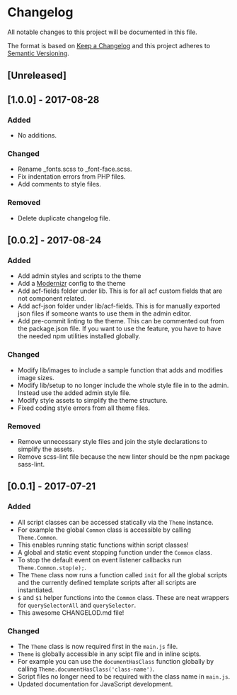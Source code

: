 # Changelog
All notable changes to this project will be documented in this file.

The format is based on [Keep a Changelog](http://keepachangelog.com/en/1.0.0/)
and this project adheres to [Semantic Versioning](http://semver.org/spec/v2.0.0.html).

## [Unreleased]

## [1.0.0] - 2017-08-28

### Added

- No additions.

### Changed

- Rename _fonts.scss to _font-face.scss.
- Fix indentation errors from PHP files.
- Add comments to style files.

### Removed 

- Delete duplicate changelog file.

## [0.0.2] - 2017-08-24

### Added

- Add admin styles and scripts to the theme
- Add a [Modernizr](https://modernizr.com/) config to the theme
- Add acf-fields folder under lib. This is for all acf custom fields that are not component related.
- Add acf-json folder under lib/acf-fields. This is for manually exported json files if someone wants to use them in the admin editor.
- Add pre-commit linting to the theme. This can be commented out from the package.json file. If you want to use the feature, you have to have the needed npm utilities installed globally. 

### Changed

- Modify lib/images to include a sample function that adds and modifies image sizes.
- Modify lib/setup to no longer include the whole style file in to the admin. Instead use the added admin style file.
- Modify style assets to simplify the theme structure.
- Fixed coding style errors from all theme files.

### Removed 

- Remove unnecessary style files and join the style declarations to simplify the assets.
- Remove scss-lint file because the new linter should be the npm package sass-lint.

## [0.0.1] - 2017-07-21

### Added

- All script classes can be accessed statically via the `Theme` instance.
 - For example the global `Common` class is accessible by calling `Theme.Common`.
 - This enables running static functions within script classes!
- A global and static event stopping function under the `Common` class.
 - To stop the default event on event listener callbacks run `Theme.Common.stop(e);`.
- The `Theme` class now runs a function called `init` for all the global scripts and the currently defined template scripts after all scripts are instantiated.
- `$` and `$1` helper functions into the `Common` class. These are neat wrappers for `querySelectorAll` and `querySelector`.
- This awesome CHANGELOD.md file!

### Changed

- The `Theme` class is now required first in the `main.js` file.
 - `Theme` is globally accessible in any scipt file and in inline scipts.
 - For example you can use the `documentHasClass` function globally by calling `Theme.documentHasClass('class-name')`.
- Script files no longer need to be required with the class name in `main.js`.
- Updated documentation for JavaScript development.
